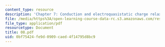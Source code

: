 ```yaml
---
content_type: resource
description: 'Chapter 7: Conduction and electroquasistatic charge relaxation.'
file: /media/https%3A/open-learning-course-data-rc.s3.amazonaws.com/res-6-001-electromagnetic-fields-and-energy-spring-2008/0bf75424fe9d0909caed4f14795d8bc9_08.pdf
file_type: application/pdf
resourcetype: Document
title: 08.pdf
uid: 0bf75424-fe9d-0909-caed-4f14795d8bc9
---
```

